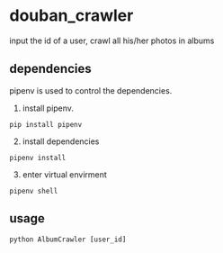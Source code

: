 # douban_crawler
input the id of a user, crawl all his/her photos in albums
## dependencies
pipenv is used to control the dependencies.

1. install pipenv.
```
pip install pipenv
```
2. install dependencies
```
pipenv install
```
3. enter virtual envirment
```
pipenv shell
```
## usage
```
python AlbumCrawler [user_id]
```